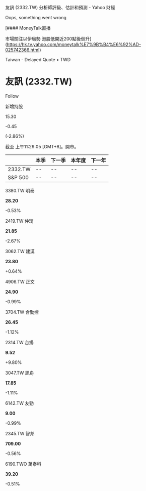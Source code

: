友訊 (2332.TW) 分析師評級、估計和預測 - Yahoo 財經


Oops, something went wrong

 

[#### MoneyTalk直播

市場關注以伊局勢 港股低開近200點後倒升](https://hk.tv.yahoo.com/moneytalk%E7%9B%B4%E6%92%AD-025742366.html)

Taiwan - Delayed Quote • TWD 

# 友訊 (2332.TW)

Follow

 

新增持股

15.30

-0.45

(-2.86%)

截至 上午11:29:05 [GMT+8]。開市。

|  | 本季 | 下一季 | 本年度 | 下一年 |
| --- | --- | --- | --- | --- |
| 2332.TW | -- | -- | -- | -- |
| S&P 500 | -- | -- | -- | -- |

3380.TW  明泰

**28.20**

-0.53%

2419.TW  仲琦

**21.85**

-2.67%

3062.TW  建漢

**23.80**

+0.64%

4906.TW  正文

**24.90**

-0.99%

3704.TW  合勤控

**26.45**

-1.12%

2314.TW  台揚

**9.52**

+9.80%

3047.TW  訊舟

**17.85**

-1.11%

6142.TW  友勁

**9.00**

-0.99%

2345.TW  智邦

**709.00**

-0.56%

6190.TWO  萬泰科

**39.20**

-0.51%